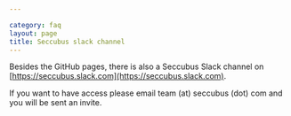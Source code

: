 ```yaml
---

category: faq
layout: page
title: Seccubus slack channel
---
```


Besides the GitHub pages, there is also a Seccubus Slack channel on [https://seccubus.slack.com](https://seccubus.slack.com). 

If you want to have access please email team (at) seccubus (dot) com and you will be sent an invite.